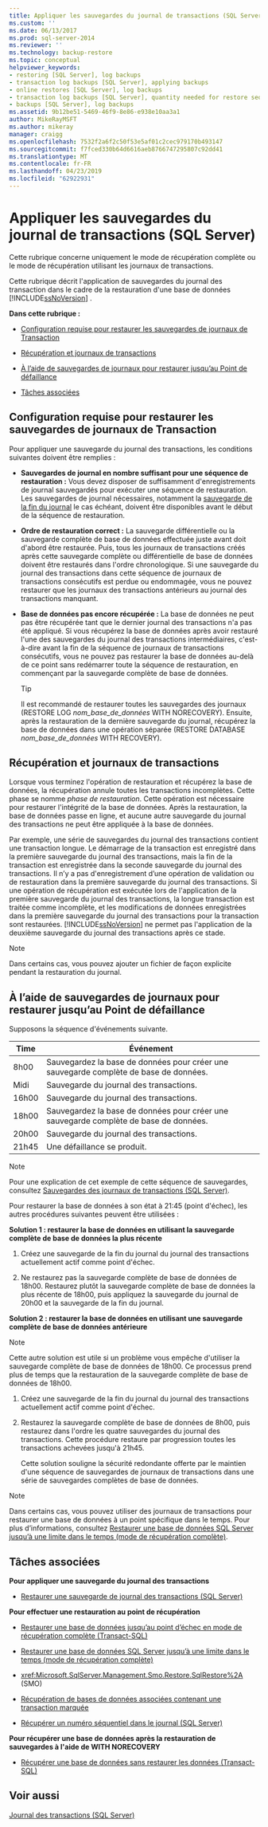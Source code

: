 ```yaml
---
title: Appliquer les sauvegardes du journal de transactions (SQL Server) | Microsoft Docs
ms.custom: ''
ms.date: 06/13/2017
ms.prod: sql-server-2014
ms.reviewer: ''
ms.technology: backup-restore
ms.topic: conceptual
helpviewer_keywords:
- restoring [SQL Server], log backups
- transaction log backups [SQL Server], applying backups
- online restores [SQL Server], log backups
- transaction log backups [SQL Server], quantity needed for restore sequence
- backups [SQL Server], log backups
ms.assetid: 9b12be51-5469-46f9-8e86-e938e10aa3a1
author: MikeRayMSFT
ms.author: mikeray
manager: craigg
ms.openlocfilehash: 7532f2a6f2c50f53e5af01c2cec979170b493147
ms.sourcegitcommit: f7fced330b64d6616aeb8766747295807c92dd41
ms.translationtype: MT
ms.contentlocale: fr-FR
ms.lasthandoff: 04/23/2019
ms.locfileid: "62922931"
---
```

# <a name="apply-transaction-log-backups-sql-server"></a>Appliquer les sauvegardes du journal de transactions (SQL Server)
  Cette rubrique concerne uniquement le mode de récupération complète ou le mode de récupération utilisant les journaux de transactions.  
  
 Cette rubrique décrit l'application de sauvegardes du journal des transaction dans le cadre de la restauration d'une base de données [!INCLUDE[ssNoVersion](../../includes/ssnoversion-md.md)] .  
  
 **Dans cette rubrique :**  
  
-   [Configuration requise pour restaurer les sauvegardes de journaux de Transaction](#Requirements)  
  
-   [Récupération et journaux de transactions](#RecoveryAndTlogs)  
  
-   [À l’aide de sauvegardes de journaux pour restaurer jusqu’au Point de défaillance](#PITrestore)  
  
-   [Tâches associées](#RelatedTasks)  
  
##  <a name="Requirements"></a> Configuration requise pour restaurer les sauvegardes de journaux de Transaction  
 Pour appliquer une sauvegarde du journal des transactions, les conditions suivantes doivent être remplies :  
  
-   **Sauvegardes de journal en nombre suffisant pour une séquence de restauration :** Vous devez disposer de suffisamment d'enregistrements de journal sauvegardés pour exécuter une séquence de restauration. Les sauvegardes de journal nécessaires, notamment la [sauvegarde de la fin du journal](tail-log-backups-sql-server.md) le cas échéant, doivent être disponibles avant le début de la séquence de restauration.  
  
-   **Ordre de restauration correct :**  La sauvegarde différentielle ou la sauvegarde complète de base de données effectuée juste avant doit d'abord être restaurée. Puis, tous les journaux de transactions créés après cette sauvegarde complète ou différentielle de base de données doivent être restaurés dans l'ordre chronologique. Si une sauvegarde du journal des transactions dans cette séquence de journaux de transactions consécutifs est perdue ou endommagée, vous ne pouvez restaurer que les journaux des transactions antérieurs au journal des transactions manquant.  
  
-   **Base de données pas encore récupérée :**  La base de données ne peut pas être récupérée tant que le dernier journal des transactions n'a pas été appliqué. Si vous récupérez la base de données après avoir restauré l'une des sauvegardes du journal des transactions intermédiaires, c'est-à-dire avant la fin de la séquence de journaux de transactions consécutifs, vous ne pouvez pas restaurer la base de données au-delà de ce point sans redémarrer toute la séquence de restauration, en commençant par la sauvegarde complète de base de données.  
  
    > [!TIP]  
    >  Il est recommandé de restaurer toutes les sauvegardes des journaux (RESTORE LOG *nom_base_de_données* WITH NORECOVERY). Ensuite, après la restauration de la dernière sauvegarde du journal, récupérez la base de données dans une opération séparée (RESTORE DATABASE *nom_base_de_données* WITH RECOVERY).  
  
##  <a name="RecoveryAndTlogs"></a> Récupération et journaux de transactions  
 Lorsque vous terminez l'opération de restauration et récupérez la base de données, la récupération annule toutes les transactions incomplètes. Cette phase se nomme *phase de restauration*. Cette opération est nécessaire pour restaurer l'intégrité de la base de données. Après la restauration, la base de données passe en ligne, et aucune autre sauvegarde du journal des transactions ne peut être appliquée à la base de données.  
  
 Par exemple, une série de sauvegardes du journal des transactions contient une transaction longue. Le démarrage de la transaction est enregistré dans la première sauvegarde du journal des transactions, mais la fin de la transaction est enregistrée dans la seconde sauvegarde du journal des transactions. Il n’y a pas d'enregistrement d’une opération de validation ou de restauration dans la première sauvegarde du journal des transactions. Si une opération de récupération est exécutée lors de l'application de la première sauvegarde du journal des transactions, la longue transaction est traitée comme incomplète, et les modifications de données enregistrées dans la première sauvegarde du journal des transactions pour la transaction sont restaurées. [!INCLUDE[ssNoVersion](../../includes/ssnoversion-md.md)] ne permet pas l'application de la deuxième sauvegarde du journal des transactions après ce stade.  
  
> [!NOTE]  
>  Dans certains cas, vous pouvez ajouter un fichier de façon explicite pendant la restauration du journal.  
  
##  <a name="PITrestore"></a> À l’aide de sauvegardes de journaux pour restaurer jusqu’au Point de défaillance  
 Supposons la séquence d'événements suivante.  
  
|Time|Événement|  
|----------|-----------|  
|8h00|Sauvegardez la base de données pour créer une sauvegarde complète de base de données.|  
|Midi|Sauvegarde du journal des transactions.|  
|16h00|Sauvegarde du journal des transactions.|  
|18h00|Sauvegardez la base de données pour créer une sauvegarde complète de base de données.|  
|20h00|Sauvegarde du journal des transactions.|  
|21h45|Une défaillance se produit.|  
  
> [!NOTE]  
>  Pour une explication de cet exemple de cette séquence de sauvegardes, consultez [Sauvegardes des journaux de transactions &#40;SQL Server&#41;](transaction-log-backups-sql-server.md).  
  
 Pour restaurer la base de données à son état à 21:45 (point d'échec), les autres procédures suivantes peuvent être utilisées :  
  
 **Solution 1 : restaurer la base de données en utilisant la sauvegarde complète de base de données la plus récente**  
  
1.  Créez une sauvegarde de la fin du journal du journal des transactions actuellement actif comme point d'échec.  
  
2.  Ne restaurez pas la sauvegarde complète de base de données de 18h00. Restaurez plutôt la sauvegarde complète de base de données la plus récente de 18h00, puis appliquez la sauvegarde du journal de 20h00 et la sauvegarde de la fin du journal.  
  
 **Solution 2 : restaurer la base de données en utilisant une sauvegarde complète de base de données antérieure**  
  
> [!NOTE]  
>  Cette autre solution est utile si un problème vous empêche d'utiliser la sauvegarde complète de base de données de 18h00. Ce processus prend plus de temps que la restauration de la sauvegarde complète de base de données de 18h00.  
  
1.  Créez une sauvegarde de la fin du journal du journal des transactions actuellement actif comme point d'échec.  
  
2.  Restaurez la sauvegarde complète de base de données de 8h00, puis restaurez dans l'ordre les quatre sauvegardes du journal des transactions. Cette procédure restaure par progression toutes les transactions achevées jusqu'à 21h45.  
  
     Cette solution souligne la sécurité redondante offerte par le maintien d'une séquence de sauvegardes de journaux de transactions dans une série de sauvegardes complètes de base de données.  
  
> [!NOTE]  
>  Dans certains cas, vous pouvez utiliser des journaux de transactions pour restaurer une base de données à un point spécifique dans le temps. Pour plus d’informations, consultez [Restaurer une base de données SQL Server jusqu’à une limite dans le temps &#40;mode de récupération complète&#41;](restore-a-sql-server-database-to-a-point-in-time-full-recovery-model.md).  
  
##  <a name="RelatedTasks"></a> Tâches associées  
 **Pour appliquer une sauvegarde du journal des transactions**  
  
-   [Restaurer une sauvegarde de journal des transactions &#40;SQL Server&#41;](restore-a-transaction-log-backup-sql-server.md)  
  
 **Pour effectuer une restauration au point de récupération**  
  
-   [Restaurer une base de données jusqu’au point d’échec en mode de récupération complète &#40;Transact-SQL&#41;](restore-database-to-point-of-failure-full-recovery.md)  
  
-   [Restaurer une base de données SQL Server jusqu’à une limite dans le temps &#40;mode de récupération complète&#41;](restore-a-sql-server-database-to-a-point-in-time-full-recovery-model.md)  
  
-   <xref:Microsoft.SqlServer.Management.Smo.Restore.SqlRestore%2A> (SMO)  
  
-   [Récupération de bases de données associées contenant une transaction marquée](recovery-of-related-databases-that-contain-marked-transaction.md)  
  
-   [Récupérer un numéro séquentiel dans le journal &#40;SQL Server&#41;](recover-to-a-log-sequence-number-sql-server.md)  
  
 **Pour récupérer une base de données après la restauration de sauvegardes à l'aide de WITH NORECOVERY**  
  
-   [Récupérer une base de données sans restaurer les données &#40;Transact-SQL&#41;](recover-a-database-without-restoring-data-transact-sql.md)  
  
## <a name="see-also"></a>Voir aussi  
 [Journal des transactions &#40;SQL Server&#41;](../logs/the-transaction-log-sql-server.md)  
  
  
